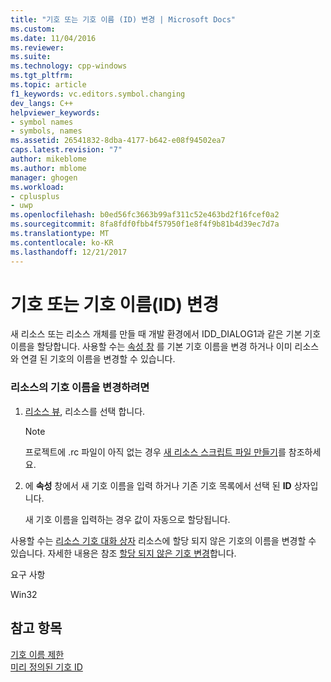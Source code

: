 ```yaml
---
title: "기호 또는 기호 이름 (ID) 변경 | Microsoft Docs"
ms.custom: 
ms.date: 11/04/2016
ms.reviewer: 
ms.suite: 
ms.technology: cpp-windows
ms.tgt_pltfrm: 
ms.topic: article
f1_keywords: vc.editors.symbol.changing
dev_langs: C++
helpviewer_keywords:
- symbol names
- symbols, names
ms.assetid: 26541832-8dba-4177-b642-e08f94502ea7
caps.latest.revision: "7"
author: mikeblome
ms.author: mblome
manager: ghogen
ms.workload:
- cplusplus
- uwp
ms.openlocfilehash: b0ed56fc3663b99af311c52e463bd2f16fcef0a2
ms.sourcegitcommit: 8fa8fdf0fbb4f57950f1e8f4f9b81b4d39ec7d7a
ms.translationtype: MT
ms.contentlocale: ko-KR
ms.lasthandoff: 12/21/2017
---
```

# <a name="changing-a-symbol-or-symbol-name-id"></a>기호 또는 기호 이름(ID) 변경
새 리소스 또는 리소스 개체를 만들 때 개발 환경에서 IDD_DIALOG1과 같은 기본 기호 이름을 할당합니다. 사용할 수는 [속성 창](/visualstudio/ide/reference/properties-window) 를 기본 기호 이름을 변경 하거나 이미 리소스와 연결 된 기호의 이름을 변경할 수 있습니다.  
  
### <a name="to-change-a-resources-symbol-name"></a>리소스의 기호 이름을 변경하려면  
  
1.  [리소스 뷰](../windows/resource-view-window.md), 리소스를 선택 합니다.  
  
    > [!NOTE]
    >  프로젝트에 .rc 파일이 아직 없는 경우 [새 리소스 스크립트 파일 만들기](../windows/how-to-create-a-resource-script-file.md)를 참조하세요.  
  
2.  에 **속성** 창에서 새 기호 이름을 입력 하거나 기존 기호 목록에서 선택 된 **ID** 상자입니다.  
  
     새 기호 이름을 입력하는 경우 값이 자동으로 할당됩니다.  
  
 사용할 수는 [리소스 기호 대화 상자](../windows/resource-symbols-dialog-box.md) 리소스에 할당 되지 않은 기호의 이름을 변경할 수 있습니다. 자세한 내용은 참조 [할당 되지 않은 기호 변경](../windows/changing-unassigned-symbols.md)합니다.  
  

  
 요구 사항  
  
 Win32  
  
## <a name="see-also"></a>참고 항목  
 [기호 이름 제한](../windows/symbol-name-restrictions.md)   
 [미리 정의된 기호 ID](../windows/predefined-symbol-ids.md)